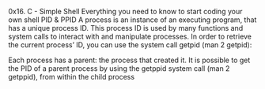 0x16. C - Simple Shell
Everything you need to know to start coding your own shell
PID & PPID
A process is an instance of an executing program, that has a unique process ID. This process ID is used by many functions and system calls to interact with and manipulate processes. In order to retrieve the current process’ ID, you can use the system call getpid (man 2 getpid):

Each process has a parent: the process that created it. It is possible to get the PID of a parent process by using the getppid system call (man 2 getppid), from within the child process
